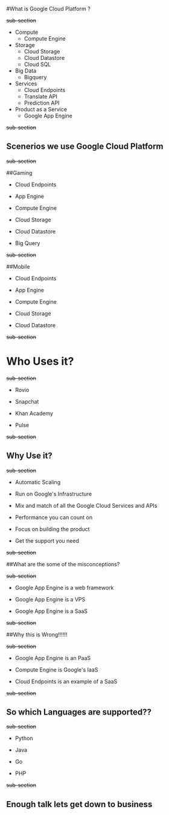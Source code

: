 #What is Google Cloud Platform ? 

~~sub-section~~


- Compute
	- Compute Engine
- Storage
	- Cloud Storage
	- Cloud Datastore
	- Cloud SQL
- Big Data
	- Bigquery
- Services
	- Cloud Endpoints
	- Translate API
	- Prediction API
- Product as a Service
  	- Google App Engine


~~sub-section~~

## Scenerios we use Google Cloud Platform

~~sub-section~~

##Gaming

- Cloud Endpoints

- App Engine

- Compute Engine

- Cloud Storage

- Cloud Datastore

- Big Query

~~sub-section~~

##Mobile 

- Cloud Endpoints

- App Engine

- Compute Engine

- Cloud Storage

- Cloud Datastore

~~sub-section~~

# Who Uses it?

~~sub-section~~

- Rovio

- Snapchat

- Khan Academy

- Pulse

~~sub-section~~

## Why Use it?

~~sub-section~~

- Automatic Scaling

- Run on Google's Infrastructure

- Mix and match of all the Google Cloud Services and APIs

- Performance you can count on

- Focus on building the product

- Get the support you need

~~sub-section~~

##What are the some of the misconceptions?

~~sub-section~~

- Google App Engine is a web framework

- Google App Engine is a VPS

- Google App Engine is a SaaS

~~sub-section~~

##Why this is Wrong!!!!!!

~~sub-section~~

- Google App Engine is an PaaS

- Compute Engine is Google's IaaS

- Cloud Endpoints is an example of a SaaS

~~sub-section~~

## So which Languages are supported??

~~sub-section~~

- Python

- Java

- Go

- PHP

~~sub-section~~

## Enough talk lets get down to business

